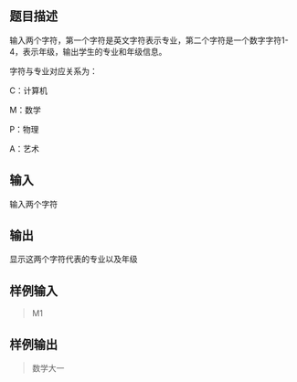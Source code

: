 ## 题目描述 
输入两个字符，第一个字符是英文字符表示专业，第二个字符是一个数字字符1-4，表示年级，输出学生的专业和年级信息。 

字符与专业对应关系为：

C：计算机 

M：数学 

P：物理 

A：艺术 

## 输入 
输入两个字符

## 输出 
显示这两个字符代表的专业以及年级

## 样例输入
> M1

## 样例输出
> 数学大一